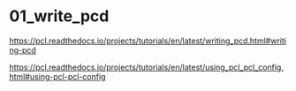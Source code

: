 # 01_write_pcd
https://pcl.readthedocs.io/projects/tutorials/en/latest/writing_pcd.html#writing-pcd

https://pcl.readthedocs.io/projects/tutorials/en/latest/using_pcl_pcl_config.html#using-pcl-pcl-config